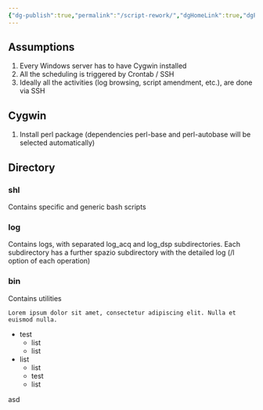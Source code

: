 ```yaml
---
{"dg-publish":true,"permalink":"/script-rework/","dgHomeLink":true,"dgPassFrontmatter":false}
---
```



## Assumptions

1. Every Windows server has to have Cygwin installed
2. All the scheduling is triggered by Crontab / SSH
3. Ideally all the activities (log browsing, script amendment, etc.), are done via SSH


## Cygwin

1. Install perl package (dependencies perl-base and perl-autobase will be selected automatically)

## Directory

### shl
Contains specific and generic bash scripts

### log
Contains logs, with separated log_acq and log_dsp subdirectories. Each subdirectory has a further spazio subdirectory with the detailed log (/l option of each operation)

### bin
Contains utilities

```ad-note
Lorem ipsum dolor sit amet, consectetur adipiscing elit. Nulla et euismod nulla.
```

- test
	- list
	- list
- list
	- list
	- test
	- list

asd
